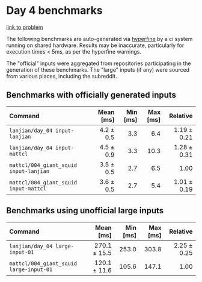 # Day 4 benchmarks

[link to problem](http://adventofcode.com/2021/day/4)

The following benchmarks are auto-generated via [hyperfine](https://github.com/sharkdp/hyperfine) by a ci system running on shared hardware. Results may be inaccurate, particularly for execution times < 5ms, as per the hyperfine warnings.

The "official" inputs were aggregated from repositories participating in the generation of these benchmarks. The "large" inputs (if any) were sourced from various places, including the subreddit.

## Benchmarks with officially generated inputs
| Command | Mean [ms] | Min [ms] | Max [ms] | Relative |
|:---|---:|---:|---:|---:|
| `lanjian/day_04 input-lanjian` | 4.2 ± 0.5 | 3.3 | 6.4 | 1.19 ± 0.21 |
| `lanjian/day_04 input-mattcl` | 4.5 ± 0.9 | 3.3 | 10.3 | 1.28 ± 0.31 |
| `mattcl/004_giant_squid input-lanjian` | 3.5 ± 0.5 | 2.7 | 6.5 | 1.00 |
| `mattcl/004_giant_squid input-mattcl` | 3.6 ± 0.5 | 2.7 | 5.4 | 1.01 ± 0.19 |
## Benchmarks using unofficial large inputs
| Command | Mean [ms] | Min [ms] | Max [ms] | Relative |
|:---|---:|---:|---:|---:|
| `lanjian/day_04 large-input-01` | 270.1 ± 15.5 | 253.0 | 303.8 | 2.25 ± 0.25 |
| `mattcl/004_giant_squid large-input-01` | 120.1 ± 11.6 | 105.6 | 147.1 | 1.00 |
